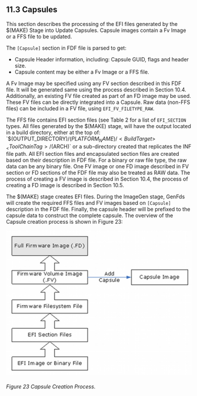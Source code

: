 <!--- @file
  11.3 Capsules

  Copyright (c) 2008-2017, Intel Corporation. All rights reserved.<BR>

  Redistribution and use in source (original document form) and 'compiled'
  forms (converted to PDF, epub, HTML and other formats) with or without
  modification, are permitted provided that the following conditions are met:

  1) Redistributions of source code (original document form) must retain the
     above copyright notice, this list of conditions and the following
     disclaimer as the first lines of this file unmodified.

  2) Redistributions in compiled form (transformed to other DTDs, converted to
     PDF, epub, HTML and other formats) must reproduce the above copyright
     notice, this list of conditions and the following disclaimer in the
     documentation and/or other materials provided with the distribution.

  THIS DOCUMENTATION IS PROVIDED BY TIANOCORE PROJECT "AS IS" AND ANY EXPRESS OR
  IMPLIED WARRANTIES, INCLUDING, BUT NOT LIMITED TO, THE IMPLIED WARRANTIES OF
  MERCHANTABILITY AND FITNESS FOR A PARTICULAR PURPOSE ARE DISCLAIMED. IN NO
  EVENT SHALL TIANOCORE PROJECT  BE LIABLE FOR ANY DIRECT, INDIRECT, INCIDENTAL,
  SPECIAL, EXEMPLARY, OR CONSEQUENTIAL DAMAGES (INCLUDING, BUT NOT LIMITED TO,
  PROCUREMENT OF SUBSTITUTE GOODS OR SERVICES; LOSS OF USE, DATA, OR PROFITS;
  OR BUSINESS INTERRUPTION) HOWEVER CAUSED AND ON ANY THEORY OF LIABILITY,
  WHETHER IN CONTRACT, STRICT LIABILITY, OR TORT (INCLUDING NEGLIGENCE OR
  OTHERWISE) ARISING IN ANY WAY OUT OF THE USE OF THIS DOCUMENTATION, EVEN IF
  ADVISED OF THE POSSIBILITY OF SUCH DAMAGE.

-->

## 11.3 Capsules

This section describes the processing of the EFI files generated by the $(MAKE)
Stage into Update Capsules. Capsule images contain a Fv Image or a FFS file to
be updated.

The `[Capsule]` section in FDF file is parsed to get:

* Capsule Header information, including: Capsule GUID, flags and header size.
* Capsule content may be either a Fv Image or a FFS file.

A Fv Image may be specified using any FV section described in this FDF file. It
will be generated same using the process described in Section 10.4.
Additionally, an existing FV file created as part of an FD image may be used.
These FV files can be directly integrated into a Capsule. Raw data (non-FFS
files) can be included in a FV file, using `EFI_FV_FILETYPE_RAW`.

The FFS file contains EFI section files (see Table 2 for a list of
`EFI_SECTION` types. All files generated by the $(MAKE) stage, will have the
output located in a build directory, either at the top of:
`$(OUTPUT_DIRECTORY)/$(PLATFORM_NAME)/<BuildTarget>_<ToolChainTag>/$(ARCH)`
or a sub-directory created that replicates the INF file path. All EFI section
files and encapsulated section files are created based on their description in
FDF file. For a binary or raw file type, the raw data can be any binary file.
One FV image or one FD image described in FV section or FD sections of the FDF
file may also be treated as RAW data. The process of creating a FV image is
described in Section 10.4, the process of creating a FD image is described in
Section 10.5.

The $(MAKE) stage creates EFI files. During the ImageGen stage, GenFds will
create the required FFS files and FV images based on `[Capsule]` description in
the FDF file. Finally, the capsule header will be prefixed to the capsule data
to construct the complete capsule. The overview of the Capsule creation process
is shown in Figure 23:

![](../media/image23.png)

###### Figure 23 Capsule Creation Process.
